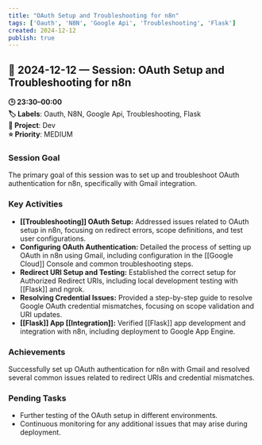 ```yaml
---
title: "OAuth Setup and Troubleshooting for n8n"
tags: ['Oauth', 'N8N', 'Google Api', 'Troubleshooting', 'Flask']
created: 2024-12-12
publish: true
---
```


## 📅 2024-12-12 — Session: OAuth Setup and Troubleshooting for n8n

**🕒 23:30–00:00**  
**🏷️ Labels**: Oauth, N8N, Google Api, Troubleshooting, Flask  
**📂 Project**: Dev  
**⭐ Priority**: MEDIUM  


### Session Goal
The primary goal of this session was to set up and troubleshoot OAuth authentication for n8n, specifically with Gmail integration.

### Key Activities
- **[[Troubleshooting]] OAuth Setup:** Addressed issues related to OAuth setup in n8n, focusing on redirect errors, scope definitions, and test user configurations.
- **Configuring OAuth Authentication:** Detailed the process of setting up OAuth in n8n using Gmail, including configuration in the [[Google Cloud]] Console and common troubleshooting steps.
- **Redirect URI Setup and Testing:** Established the correct setup for Authorized Redirect URIs, including local development testing with [[Flask]] and ngrok.
- **Resolving Credential Issues:** Provided a step-by-step guide to resolve Google OAuth credential mismatches, focusing on scope validation and URI updates.
- **[[Flask]] App [[Integration]]:** Verified [[Flask]] app development and integration with n8n, including deployment to Google App Engine.

### Achievements
Successfully set up OAuth authentication for n8n with Gmail and resolved several common issues related to redirect URIs and credential mismatches.

### Pending Tasks
- Further testing of the OAuth setup in different environments.
- Continuous monitoring for any additional issues that may arise during deployment.
